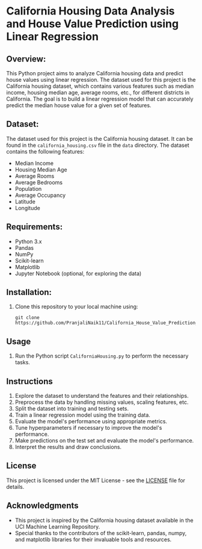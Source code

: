 # California Housing Data Analysis and House Value Prediction using Linear Regression

## Overview:
This Python project aims to analyze California housing data and predict house values using linear regression. The dataset used for this project is the California housing dataset, which contains various features such as median income, housing median age, average rooms, etc., for different districts in California. The goal is to build a linear regression model that can accurately predict the median house value for a given set of features.

## Dataset:
The dataset used for this project is the California housing dataset. It can be found in the `california_housing.csv` file in the `data` directory. The dataset contains the following features:
- Median Income
- Housing Median Age
- Average Rooms
- Average Bedrooms
- Population
- Average Occupancy
- Latitude
- Longitude

## Requirements:
- Python 3.x
- Pandas
- NumPy
- Scikit-learn
- Matplotlib
- Jupyter Notebook (optional, for exploring the data)

## Installation:
1. Clone this repository to your local machine using:
   ```
   git clone https://github.com/PranjaliNaik11/California_House_Value_Prediction_Linear_Regression.git
   ```

## Usage
1. Run the Python script `CaliforniaHousing.py` to perform the necessary tasks.

## Instructions
1. Explore the dataset to understand the features and their relationships.
2. Preprocess the data by handling missing values, scaling features, etc.
3. Split the dataset into training and testing sets.
4. Train a linear regression model using the training data.
5. Evaluate the model's performance using appropriate metrics.
6. Tune hyperparameters if necessary to improve the model's performance.
7. Make predictions on the test set and evaluate the model's performance.
8. Interpret the results and draw conclusions.

## License
This project is licensed under the MIT License - see the [LICENSE](LICENSE) file for details.

## Acknowledgments
- This project is inspired by the California housing dataset available in the UCI Machine Learning Repository.
- Special thanks to the contributors of the scikit-learn, pandas, numpy, and matplotlib libraries for their invaluable tools and resources.
